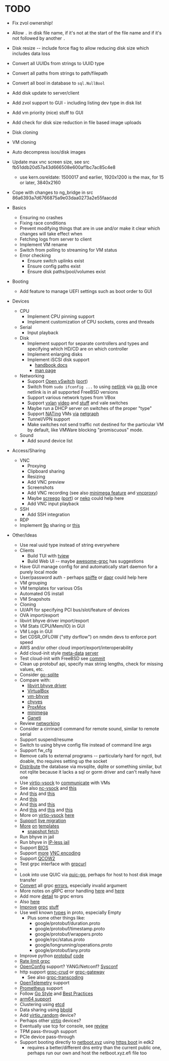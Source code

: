 
# TODO

* Fix zvol ownership!
* Allow `.` in disk file name, if it's not at the start of the file name and if it's not followed by another `.`
* Disk resize -- include force flag to allow reducing disk size which includes data loss
* Convert all UUIDs from strings to UUID type
* Convert all paths from strings to path/filepath
* Convert all bool in database to `sql.NullBool`
* Add disk update to server/client
* Add zvol support to GUI - including listing dev type in disk list
* Add vm priority (nice) stuff to GUI
* Add check for disk size reduction in file based image uploads
* Disk cloning
* VM cloning
* Auto decompress isos/disk images
* Update max vnc screen size, see src fb51ddb20d57a43d666508e600af1bc7ac85c4e8
  * use kern.osreldate: 1500017 and earlier, 1920x1200 is the max, for 15 or later, 3840x2160
* Cope with changes to ng_bridge in src 86a6393a7d6766875a9e03daa0273a2e55faacdd

* Basics
    * Ensuring no crashes
    * Fixing race conditions
    * Prevent modifying things that are in use and/or make it clear which changes will take effect when
    * Fetching logs from server to client
    * Implement VM rename
    * Switch from polling to streaming for VM status
    * Error checking
      * Ensure switch uplinks exist
      * Ensure config paths exist
      * Ensure disk paths/pool/volumes exist
* Booting
    * Add feature to manage UEFI settings such as boot order to GUI
* Devices
    * CPU
        * Implement CPU pinning support
        * Implement customization of CPU sockets, cores and threads
    * Serial
        * Input playback
    * Disk
        * Implement support for separate controllers and types and specifying which HD/CD are on which controller
        * Implement enlarging disks
        * Implement iSCSI disk support
          * [handbook docs](https://docs.freebsd.org/en/books/handbook/network-servers/#network-iscsi)
          * [man page](https://man.freebsd.org/cgi/man.cgi?query=ctladm)
    * Networking
        * Support [Open vSwitch](https://www.openvswitch.org/) ([port](https://www.freshports.org/net/openvswitch/))
        * Switch from `sudo ifconfig ...` to using [netlink](https://man.freebsd.org/cgi/man.cgi?netlink) via [go lib](https://pkg.go.dev/github.com/vishvananda/netlink) once netlink is in all supported FreeBSD versions
        * Support various network types from VBox
        * Support [vxlan](https://www.bsdcan.org/2016/schedule/attachments/341_VXLAN_BSDCan2016.pdf) [video](https://www.youtube.com/watch?v=_1Ne_TgF3MQ) and [stuff](https://www.bsdcan.org/2016/schedule/events/715.en.html) and vale switches
        * Maybe run a DHCP server on switches of the proper "type"
        * Support [NATing](https://github.com/zed-0xff/ng_sbinat) VMs [via](https://github.com/MonkWho/pfatt/blob/master/bin/pfatt.sh) [netgraph](https://reviews.freebsd.org/D23461)
        * Tunnel/VPN support
        * Make switches not send traffic not destined for the particular VM by default, like VMWare blocking "promiscuous" mode.
    * Sound
        * Add sound device list
* Access/Sharing
    * VNC
        * Proxying
        * Clipboard sharing
        * Resizing
        * Add VNC preview
        * Screenshots
        * Add VNC recording (see also [minimega feature](https://minimega.org/articles/vnc.article)
          and [vncproxy](https://pkg.go.dev/github.com/amitbet/vncproxy))
        * Maybe [screego](https://screego.net/) ([port](https://www.freshports.org/www/screego/)) or [neko](https://github.com/m1k1o/neko) could help here
        * Add VNC input playback
    * SSH
        * Add SSH integration
    * RDP
    * Implement [9p](https://reviews.freebsd.org/D41844) sharing or [this](https://github.com/swills/virtfs-9p-kmod/pull/4)
* Other/Ideas
    * Use real uuid type instead of string everywhere
    * Clients
        * Build TUI with [tview](https://github.com/rivo/tview)
        * Build Web UI -- maybe [awesome-grpc](https://github.com/grpc-ecosystem/awesome-grpc) has suggestions
    * Have GUI manage config for and automatically start daemon for a purely local mode
    * User/password auth - perhaps [spiffe](https://spiffe.io/) or [dapr](https://dapr.io/) could help here
    * VM grouping
    * VM templates for various OSs
    * Automated OS install
    * VM Snapshots
    * Cloning
    * UI/API for specifying PCI bus/slot/feature of devices
    * OVA import/export
    * libvirt bhyve driver import/export
    * VM Stats (CPU/Mem/IO) in GUI
    * VM Logs in GUI
    * Set CDSR_OFLOW ("stty dsrflow") on nmdm devs to enforce port speed
    * AWS and/or other cloud import/export/interoperability
    * Add cloud-init
      style [meta-data](https://docs.openstack.org/nova/train/admin/metadata-service.html)
      [server](https://docs.tinkerbell.org/services/hegel/)
    * Test cloud-init with FreeBSD see [commit](https://cgit.freebsd.org/src/commit/?id=1f4ce7a39f0f4b0621ff55d228014ccddb366d37)
    * Clean up protobuf api, specify max string lengths, check for missing values, etc.
    * Consider [go-sqlite](https://github.com/glebarez/go-sqlite)
    * Compare with:
        * [libvirt bhyve driver](https://libvirt.org/drvbhyve.html)
        * [VirtualBox](https://www.virtualbox.org/wiki/Documentation)
        * [vm-bhyve](https://github.com/churchers/vm-bhyve)
        * [chyves](http://chyves.org/)
        * [ProxMox](https://pve.proxmox.com/)
        * [minimega](https://minimega.org/)
        * [Ganeti](https://ganeti.org/)
    * Review [networking](https://freebsdfoundation.org/wp-content/uploads/2020/01/Arranging-Your-Virtual-Network-on-FreeBSD.pdf)
    * Consider a cirrinactl command for remote sound, similar to remote serial
    * Support suspend/resume
    * Switch to using bhyve config file instead of command line args
    * Support fw_cfg
    * Remove calls to external programs -- particularly hard for ngctl, but doable, tho requires setting up the socket
    * [Distribute](https://en.wikipedia.org/wiki/Distributed_SQL) the database via mvsqlite, dqlite or something similar, but not rqlite because it lacks a sql or gorm driver and can't really have one
    * Use [virtio-vsock](https://bugs.freebsd.org/bugzilla/show_bug.cgi?id=271793) to [communicate](https://github.com/linuxkit/virtsock) with VMs
    * See also [nc-vsock](https://github.com/stefanha/nc-vsock) and [this](https://gist.github.com/mcastelino/9a57d00ccf245b98de2129f0efe39857)
    * And [this](https://wiki.qemu.org/Features/VirtioVsock) and [this](https://lwn.net/Articles/556550/)
    * And [this](https://www.linux-kvm.org/images/8/83/01x08-Stefan_Hajnoczi-virtio-vsock_Zero-configuration_hostguest_communication.pdf)
    * And [this](https://pkg.go.dev/github.com/mdlayher/vsock@v1.2.1/cmd/vscp#section-readme) and [this](https://github.com/mdlayher/vsock)
    * And [this](https://stefano-garzarella.github.io/posts/2019-11-08-kvmforum-2019-vsock/) and [this](https://www.youtube.com/watch?v=_bYSQ68JPwE) and [this](https://www.youtube.com/watch?v=LFqz-VZPhFE)
    * More on [virtio-vsock](https://www.youtube.com/watch?v=LFqz-VZPhFE) [here](https://www.youtube.com/watch?v=_bYSQ68JPwE)
    * [Support](https://github.com/FreeBSD-UPB/freebsd-src/wiki/Virtual-Machine-Migration-using-bhyve) [live migration](https://lists.freebsd.org/archives/freebsd-virtualization/2023-June/001369.html)
    * [More](https://manpages.ubuntu.com/manpages/impish/man1/cloud-localds.1.html) [on](https://github.com/racingmars/vm-provision/blob/master/create.sh) [templates](https://www.youtube.com/watch?v=jxItb7iZyR0)
      * [snapshot fetch](https://download.freebsd.org/snapshots/VM-IMAGES/15.0-CURRENT/)
    * Run bhyve in jail
    * Run bhyve in [IP-less jail](https://bugs.freebsd.org/bugzilla/show_bug.cgi?id=273557)
    * Support [BIOS](https://www.gulbra.net/freebsd-bhyve/)
    * Support [more](https://github.com/freenas/libhyve-remote) [VNC encoding](https://reviews.freebsd.org/D11768)
    * Support [QCOW2](https://github.com/xcllnt/libvdsk)
    * Test grpc interface with [grpcurl](https://github.com/fullstorydev/grpcurl)
    * 
    * Look into use QUIC via [quic-go](https://github.com/quic-go/quic-go), perhaps for host to host disk image transfer
    * [Convert](https://github.com/grpc/grpc-go/blob/master/examples/features/error_details/client/main.go) all grpc [errors](https://grpc.github.io/grpc/core/md_doc_statuscodes.html), especially invalid argument
    * More notes on gRPC error handling [here](https://cloud.google.com/apis/design/errors#error_model) and [here](https://grpc.io/docs/guides/error/)
    * Add more [detail](https://github.com/grpc/grpc-go/blob/master/Documentation/rpc-errors.md) to grpc errors
    * Also [here](https://jbrandhorst.com/post/grpc-errors/)
    * [Improve](https://protobuf.dev/programming-guides/techniques/) [grpc](https://protobuf.dev/programming-guides/dos-donts/) [stuff](https://protobuf.dev/programming-guides/api/)
    * Use well known [types](https://protobuf.dev/reference/protobuf/google.protobuf/) in proto, especially Empty
      * Plus some other things like:
        * google/protobuf/duration.proto
        * google/protobuf/timestamp.proto
        * google/protobuf/wrappers.proto
        * google/rpc/status.proto
        * google/longrunning/operations.proto
        * google/protobuf/any.proto
    * Improve python [protobuf](https://protobuf.dev/programming-guides/proto3/) [code](https://protobuf.dev/reference/python/python-generated/#fields)
    * [Rate limit grpc](https://stackoverflow.com/questions/62925871/grpc-rate-limiting-an-api-on-a-per-rpc-basis )
    * [OpenConfig](https://openconfig.net/) support? YANG/Netconf? [Sysconf](https://github.com/sysrepo/sysrepo)
    * http support [grpc-crud](https://github.com/Edmartt/grpc-crud) or [grpc-gateway](https://github.com/grpc-ecosystem/grpc-gateway)
      * See also [grpc-transcoding](https://cloud.google.com/endpoints/docs/grpc/transcoding)
    * [OpenTelemetry](https://opentelemetry.io/docs/languages/go/getting-started/) support
    * [Prometheus](https://prometheus.io/docs/guides/go-application/) support
    * Follow [Go Style](https://google.github.io/styleguide/go/) and [Best Practices](https://google.github.io/styleguide/go/best-practices)
    * [arm64 support](https://cgit.freebsd.org/src/commit/?id=47e073941f4e7ca6e9bde3fa65abbfcfed6bfa2b)
    * Clustering using [etcd](https://pkg.go.dev/github.com/coreos/etcd/embed#Etcd)
    * Data sharing using [bbold](https://github.com/etcd-io/bbolt)
    * Add [virtio_random](https://man.freebsd.org/cgi/man.cgi?query=virtio_random&apropos=0&sektion=0&manpath=FreeBSD+14.0-RELEASE+and+Ports&arch=default&format=html) device?
    * Perhaps other [virtio](https://man.freebsd.org/cgi/man.cgi?query=virtio&sektion=4&apropos=0&manpath=FreeBSD+14.0-RELEASE+and+Ports) devices?
    * Eventually use tcp for console, see [review](https://reviews.freebsd.org/D43514)
    * TPM pass-through support
    * PCIe device pass-through
    * Support booting directly to [netboot.xyz](https://netboot.xyz/docs/booting/ipxe/) using [https boot](https://github.com/tianocore/tianocore.github.io/wiki/HTTP-Boot) in edk2
      * requires a better/different dns entry than the current public one, perhaps run our own and host the netboot.xyz.efi file too
